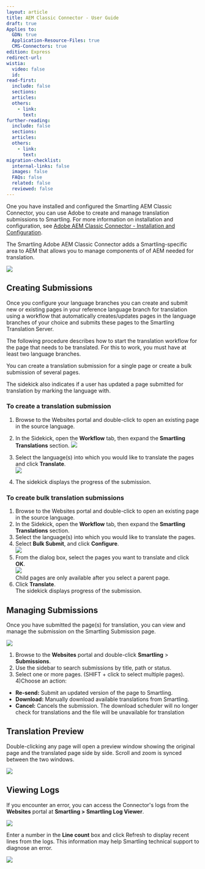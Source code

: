 ```yaml
---
layout: article
title: AEM Classic Connector - User Guide
draft: true
Applies to:
  GDN: true
  Application-Resource-Files: true
  CMS-Connectors: true
edition: Express
redirect-url:
wistia:
  video: false
  id:
read-first:
  include: false
  sections:
  articles:
  others:
    - link:
      text:
further-reading:
  include: false
  sections:
  articles:
  others:
    - link:
      text:
migration-checklist:
  internal-links: false
  images: false
  FAQs: false
  related: false
  reviewed: false
---
```


One you have installed and configured the Smartling AEM Classic Connector, you can use Adobe to create and manage translation submissions to Smartling. For more information on installation and configuration, see [Adobe AEM Classic Connector - Installation and Configuration]().

The Smartling Adobe AEM Classic Connector adds a Smartling-specific area to AEM that allows you to manage components of of AEM needed for translation.

![](/hc/en-us/article_attachments/201460058/AEM_WCM___Project_Configuration.png)

## Creating Submissions

Once you configure your language branches you can create and submit new or existing pages in your reference language branch for translation using a workflow that automatically creates/updates pages in the language branches of your choice and submits these pages to the Smartling Translation Server.

The following procedure describes how to start the translation workflow for the page that needs to be translated. For this to work, you must have at least two language branches.

You can create a translation submission for a single page or create a bulk submission of several pages.

The sidekick also indicates if a user has updated a page submitted for translation by marking the language with.

### To create a translation submission

1) Browse to the Websites portal and double-click to open an existing page in the source language.
2) In the Sidekick, open the **Workflow** tab, then expand the **Smartling** **Translations** section.  ![](/hc/en-us/article_attachments/201444157/English.png)
3) Select the language(s) into which you would like to translate the pages and click **Translate**.  
![](/hc/en-us/article_attachments/201460238/English.png)  

4) The sidekick displays the progress of the submission.  

### To create bulk translation submissions

1) Browse to the Websites portal and double-click to open an existing page in the source language.
2) In the Sidekick, open the **Workflow** tab, then expand the **Smartling** **Translations** section.
3) Select the language(s) into which you would like to translate the pages.
4) Select **Bulk Submit**, and click **Configure**.  
![](/hc/en-us/article_attachments/201444257/English.png)
5) From the dialog box, select the pages you want to translate and click **OK**.  
![](/hc/en-us/article_attachments/201460338/English.png)  
Child pages are only available after you select a parent page.
6) Click **Translate**.  
The sidekick displays progress of the submission.  

## Managing Submissions

Once you have submitted the page(s) for translation, you can view and manage the submission on the Smartling Submission page.

![](/hc/en-us/article_attachments/201448247/Submissions.png)

1) Browse to the **Websites** portal and double-click **Smartling** > **Submissions**.
2) Use the sidebar to search submissions by title, path or status.
3) Select one or more pages. (SHIFT + click to select multiple pages).
4)Choose an action:
* **Re-send:** Submit an updated version of the page to Smartling.  
* **Download:** Manually download available translations from Smartling.  
* **Cancel:** Cancels the submission. The download scheduler will no longer check for translations and the file will be unavailable for translation

## Translation Preview

Double-clicking any page will open a preview window showing the original page and the translated page side by side. Scroll and zoom is synced between the two windows.

![](/hc/en-us/article_attachments/201448257/acqdev60_smartling_net_apps_smartling_preview_html_source__content_sap_Global_en_toolbar_target__content_sap_languages_fr_toolbar.png)

## Viewing Logs

If you encounter an error, you can access the Connector's logs from the **Websites** portal at **Smartling > Smartling Log Viewer**.

![](/hc/en-us/article_attachments/201448497/AEM_WCM___Smartling_Log_Viewer_and_Monitoring___Smartling_cq5-localization-plugin_Wiki.png)

Enter a number in the **Line count** box and click Refresh to display recent lines from the logs. This information may help Smartling technical support to diagnose an error.

![](/hc/en-us/article_attachments/201448527/Smartling_Log_Viewer.png)

